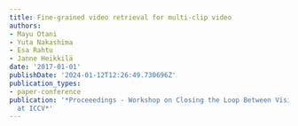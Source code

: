 ```yaml
---
title: Fine-grained video retrieval for multi-clip video
authors:
- Mayu Otani
- Yuta Nakashima
- Esa Rahtu
- Janne Heikkilä
date: '2017-01-01'
publishDate: '2024-01-12T12:26:49.730696Z'
publication_types:
- paper-conference
publication: '*Proceeedings - Workshop on Closing the Loop Between Vision and Language
  at ICCV*'
---
```


